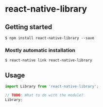 # react-native-library

## Getting started

`$ npm install react-native-library --save`

### Mostly automatic installation

`$ react-native link react-native-library`

## Usage
```javascript
import Library from 'react-native-library';

// TODO: What to do with the module?
Library;
```
